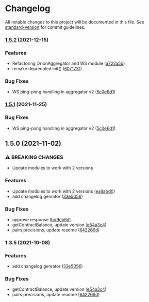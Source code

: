 # Changelog

All notable changes to this project will be documented in this file. See [standard-version](https://github.com/conventional-changelog/standard-version) for commit guidelines.

### [1.5.2](https://github.com/orionprotocol/trading-sdk/compare/v1.5.0...v1.5.2) (2021-12-15)


### Features

* Refactoring OrionAggregator and WS module ([a722a5b](https://github.com/orionprotocol/trading-sdk/commit/a722a5b243c531f3a3450bebb453a98e0a75ab92))
* remake deprecated init() ([6071731](https://github.com/orionprotocol/trading-sdk/commit/60717316ed87d670de9580757ab18126383ed89e))


### Bug Fixes

* WS ping-pong handling in aggregator v2 ([5c0e6d1](https://github.com/orionprotocol/trading-sdk/commit/5c0e6d111d74806c3e680fdef1dc71bb13993f17))

### [1.5.1](https://github.com/orionprotocol/trading-sdk/compare/v1.5.0...v1.5.1) (2021-11-25)


### Bug Fixes

* WS ping-pong handling in aggregator v2 ([5c0e6d1](https://github.com/orionprotocol/trading-sdk/commit/5c0e6d111d74806c3e680fdef1dc71bb13993f17))

## 1.5.0 (2021-11-02)


### ⚠ BREAKING CHANGES

*  Update modules to work with 2 versions

### Features

*  Update modules to work with 2 versions ([ea8abd0](https://github.com/orionprotocol/trading-sdk/commit/ea8abd09b20f31c3fa241acb33d46b55c2fe343a))
* add changelog genrator ([33e5056](https://github.com/orionprotocol/trading-sdk/commit/33e5056834833dbd42fee885d1d0b2dba5cc78be))


### Bug Fixes

* approve response ([bd9cb6d](https://github.com/orionprotocol/trading-sdk/commit/bd9cb6de4bbdf897f3ad83446cf65e50ceb2b179))
* getContractBalance, update version ([e54a3c4](https://github.com/orionprotocol/trading-sdk/commit/e54a3c4ecf8349447b108a16ec8b8f98b60c0492))
* pairs precisions, update readme ([642269d](https://github.com/orionprotocol/trading-sdk/commit/642269d70795ecf7c126f3defb42985d0014c8bf))

### 1.3.5 (2021-10-08)


### Features

* add changelog genrator ([33e5056](https://github.com/orionprotocol/trading-sdk/commit/33e5056834833dbd42fee885d1d0b2dba5cc78be))


### Bug Fixes

* getContractBalance, update version ([e54a3c4](https://github.com/orionprotocol/trading-sdk/commit/e54a3c4ecf8349447b108a16ec8b8f98b60c0492))
* pairs precisions, update readme ([642269d](https://github.com/orionprotocol/trading-sdk/commit/642269d70795ecf7c126f3defb42985d0014c8bf))
